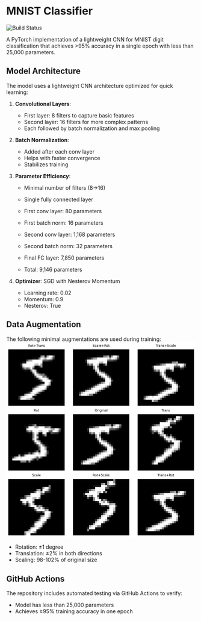 # MNIST Classifier

![Build Status](https://github.com/mshsingh772/Assignment5/actions/workflows/model_test.yml/badge.svg)

A PyTorch implementation of a lightweight CNN for MNIST digit classification that achieves >95% accuracy in a single epoch with less than 25,000 parameters.

## Model Architecture

The model uses a lightweight CNN architecture optimized for quick learning:

1. **Convolutional Layers**:
   - First layer: 8 filters to capture basic features
   - Second layer: 16 filters for more complex patterns
   - Each followed by batch normalization and max pooling

2. **Batch Normalization**:
   - Added after each conv layer
   - Helps with faster convergence
   - Stabilizes training

3. **Parameter Efficiency**:
   - Minimal number of filters (8→16)
   - Single fully connected layer

   - First conv layer: 80 parameters
   - First batch norm: 16 parameters
   - Second conv layer: 1,168 parameters
   - Second batch norm: 32 parameters
   - Final FC layer: 7,850 parameters
   - Total: 9,146 parameters

4. **Optimizer**: SGD with Nesterov Momentum
   - Learning rate: 0.02
   - Momentum: 0.9
   - Nesterov: True


## Data Augmentation

The following minimal augmentations are used during training:
![Augmentation Examples](augmentation_examples.png)

- Rotation: ±1 degree
- Translation: ±2% in both directions
- Scaling: 98-102% of original size


## GitHub Actions

The repository includes automated testing via GitHub Actions to verify:
- Model has less than 25,000 parameters
- Achieves ≥95% training accuracy in one epoch
